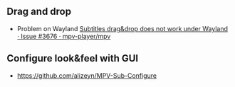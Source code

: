 ## Drag and drop

- Problem on Wayland [Subtitles drag&drop does not work under Wayland · Issue #3676 · mpv-player/mpv](https://github.com/mpv-player/mpv/issues/3676)

## Configure look&feel with GUI

- https://github.com/alizeyn/MPV-Sub-Configure
